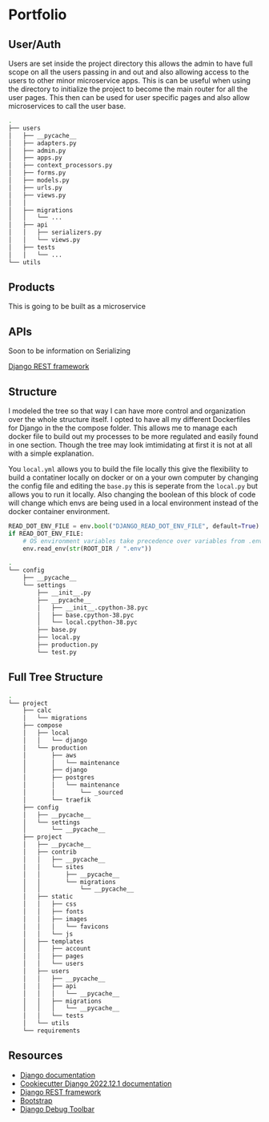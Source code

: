 # Portfolio

## User/Auth

Users are set inside the project directory this allows the admin to have full scope on all the users passing in and out and also allowing access to the users to other minor microservice apps. This is can be useful when using the directory to initialize the project to become the main router for all the user pages. This then can be used for user specific pages and also allow microservices to call the user base.

```bash
.
├── users
│   ├── __pycache__
│   ├── adapters.py
│   ├── admin.py
│   ├── apps.py
│   ├── context_processors.py
│   ├── forms.py
│   ├── models.py
│   ├── urls.py
│   ├── views.py
│   │   
│   ├── migrations
│   │   └── ...
│   ├── api
│   │   ├── serializers.py
│   │   └── views.py
│   ├── tests
│   │   └── ...
└── utils


```

## Products

This is going to be built as a microservice

## APIs

Soon to be information on Serializing

[Django REST framework](https://www.django-rest-framework.org/)

## Structure

I modeled the tree so that way I can have more control and organization over the whole structure itself. I opted to have all my different Dockerfiles for Django in the the compose folder. This allows me to manage each docker file to build out my processes to be more regulated and easily found in one section. Though the tree may look imtimidating at first it is not at all with a simple explanation.

You `local.yml` allows you to build the file locally this give the flexibility to build a contatiner locally on docker or on a your own computer by changing the config file and editing the `base.py` this is seperate from the `local.py` but allows you to run it locally. Also changing the boolean of this block of code will change which envs are being used in a local environment instead of the docker container environment.

```python
READ_DOT_ENV_FILE = env.bool("DJANGO_READ_DOT_ENV_FILE", default=True)
if READ_DOT_ENV_FILE:
    # OS environment variables take precedence over variables from .env
    env.read_env(str(ROOT_DIR / ".env"))
```

```bash
.
└── config
    ├── __pycache__
    └── settings
        ├── __init__.py
        ├── __pycache__
        │   ├── __init__.cpython-38.pyc
        │   ├── base.cpython-38.pyc
        │   └── local.cpython-38.pyc
        ├── base.py
        ├── local.py
        ├── production.py
        └── test.py
```

## Full Tree Structure

```bash
.
└── project
    ├── calc
    │   └── migrations
    ├── compose
    │   ├── local
    │   │   └── django
    │   └── production
    │       ├── aws
    │       │   └── maintenance
    │       ├── django
    │       ├── postgres
    │       │   └── maintenance
    │       │       └── _sourced
    │       └── traefik
    ├── config
    │   ├── __pycache__
    │   └── settings
    │       └── __pycache__
    ├── project
    │   ├── __pycache__
    │   ├── contrib
    │   │   ├── __pycache__
    │   │   └── sites
    │   │       ├── __pycache__
    │   │       └── migrations
    │   │           └── __pycache__
    │   ├── static
    │   │   ├── css
    │   │   ├── fonts
    │   │   ├── images
    │   │   │   └── favicons
    │   │   └── js
    │   ├── templates
    │   │   ├── account
    │   │   ├── pages
    │   │   └── users
    │   ├── users
    │   │   ├── __pycache__
    │   │   ├── api
    │   │   │   └── __pycache__
    │   │   ├── migrations
    │   │   │   └── __pycache__
    │   │   └── tests
    │   └── utils
    └── requirements

```

## Resources

- [Django documentation](https://docs.djangoproject.com/en/4.0/#the-model-layer)
- [Cookiecutter Django 2022.12.1 documentation](https://cookiecutter-django.readthedocs.io/en/latest/)
- [Django REST framework](https://www.django-rest-framework.org/)
- [Bootstrap](https://getbootstrap.com/)
- [Django Debug Toolbar](https://django-debug-toolbar.readthedocs.io/en/1.8/)
